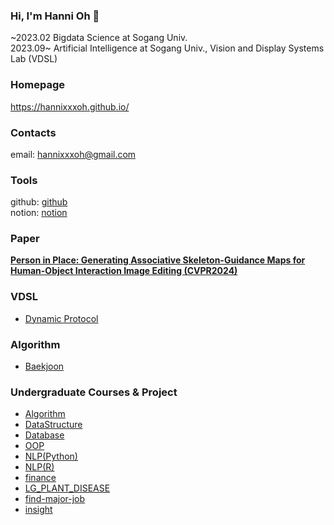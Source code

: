 ### Hi, I'm Hanni Oh 👋
\~2023.02 Bigdata Science at Sogang Univ.<br/>
2023.09\~ Artificial Intelligence at Sogang Univ., Vision and Display Systems Lab (VDSL)

### Homepage
https://hannixxxoh.github.io/

### Contacts
email: hannixxxoh@gmail.com

### Tools
github: [github](https://github.com/hannixxxoh)<br/>
notion: [notion](https://rust-tea-979.notion.site/8b532b05f3dd48159d475af60015b6aa)

### Paper
[**Person in Place: Generating Associative Skeleton-Guidance Maps for Human-Object Interaction Image Editing (CVPR2024)**](https://github.com/hannixxxoh/CVPR2024_Person-In-Place_RELEASE)

### VDSL
* [Dynamic Protocol](https://github.com/hannixxxoh/protocol.git)

### Algorithm
* [Baekjoon](https://github.com/hannixxxoh/Baekjoon.git)

### Undergraduate Courses & Project
* [Algorithm](https://github.com/ohsy0512/CS-basic/tree/main/Algorithm)
* [DataStructure](https://github.com/ohsy0512/CS-basic/tree/main/Data%20Structure)
* [Database](https://github.com/ohsy0512/CS-basic/tree/main/Database)
* [OOP](https://github.com/ohsy0512/CS-basic/tree/main/Object%20Oriented%20Programming(Python))
* [NLP(Python)](https://github.com/ohsy0512/BigData/tree/main/NLP(Python))
* [NLP(R)](https://github.com/ohsy0512/BigData/tree/main/NLP(R))
* [finance](https://github.com/ohsy0512/BigData/tree/main/finance)
* [LG_PLANT_DISEASE](https://github.com/Park323/LG_plant_disease)
* [find-major-job](https://github.com/ohsy0512/Project/tree/main/find-major-job)
* [insight](https://github.com/ohsy0512/Project/tree/main/insight)


